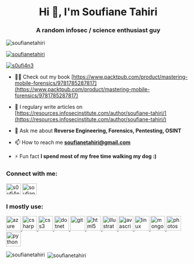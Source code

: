 <h1 align="center">Hi 👋, I'm Soufiane Tahiri</h1>
<h3 align="center">A random infosec / science enthusiast guy</h3>

<p align="left"> <img src="https://komarev.com/ghpvc/?username=soufianetahiri&label=Profile%20views&color=0e75b6&style=flat" alt="soufianetahiri" /> </p>

<p align="left"> <a href="https://github.com/ryo-ma/github-profile-trophy"><img src="https://github-profile-trophy.vercel.app/?username=soufianetahiri" alt="soufianetahiri" /></a> </p>

<p align="left"> <a href="https://twitter.com/s0ufi4n3" target="blank"><img src="https://img.shields.io/twitter/follow/s0ufi4n3?logo=twitter&style=for-the-badge" alt="s0ufi4n3" /></a> </p>

- 👨‍💻 Check out my book [https://www.packtpub.com/product/mastering-mobile-forensics/9781785287817](https://www.packtpub.com/product/mastering-mobile-forensics/9781785287817)

- 📝 I regulary write articles on [https://resources.infosecinstitute.com/author/soufiane-tahiri/](https://resources.infosecinstitute.com/author/soufiane-tahiri/)

- 💬 Ask me about **Reverse Engineering, Forensics, Pentesting, OSINT**

- 📫 How to reach me **soufianetahiri@gmail.com**

- ⚡ Fun fact **I spend most of my free time walking my dog :)**

<h3 align="left">Connect with me:</h3>
<p align="left">
<a href="https://twitter.com/s0ufi4n3" target="blank"><img align="center" src="https://cdn.jsdelivr.net/npm/simple-icons@3.0.1/icons/twitter.svg" alt="s0ufi4n3" height="30" width="40" /></a>
<a href="https://linkedin.com/in/soufianetahiri" target="blank"><img align="center" src="https://cdn.jsdelivr.net/npm/simple-icons@3.0.1/icons/linkedin.svg" alt="soufianetahiri" height="30" width="40" /></a>
</p>

<h3 align="left">I mostly use:</h3>
<p align="left"> <a href="https://azure.microsoft.com/en-in/" target="_blank"> <img src="https://www.vectorlogo.zone/logos/microsoft_azure/microsoft_azure-icon.svg" alt="azure" width="40" height="40"/> </a> <a href="https://www.w3schools.com/cs/" target="_blank"> <img src="https://devicons.github.io/devicon/devicon.git/icons/csharp/csharp-original.svg" alt="csharp" width="40" height="40"/> </a> <a href="https://www.w3schools.com/css/" target="_blank"> <img src="https://devicons.github.io/devicon/devicon.git/icons/css3/css3-original-wordmark.svg" alt="css3" width="40" height="40"/> </a> <a href="https://dotnet.microsoft.com/" target="_blank"> <img src="https://devicons.github.io/devicon/devicon.git/icons/dot-net/dot-net-original-wordmark.svg" alt="dotnet" width="40" height="40"/> </a> <a href="https://git-scm.com/" target="_blank"> <img src="https://www.vectorlogo.zone/logos/git-scm/git-scm-icon.svg" alt="git" width="40" height="40"/> </a> <a href="https://www.w3.org/html/" target="_blank"> <img src="https://devicons.github.io/devicon/devicon.git/icons/html5/html5-original-wordmark.svg" alt="html5" width="40" height="40"/> </a> <a href="https://www.adobe.com/in/products/illustrator.html" target="_blank"> <img src="https://www.vectorlogo.zone/logos/adobe_illustrator/adobe_illustrator-icon.svg" alt="illustrator" width="40" height="40"/> </a> <a href="https://developer.mozilla.org/en-US/docs/Web/JavaScript" target="_blank"> <img src="https://devicons.github.io/devicon/devicon.git/icons/javascript/javascript-original.svg" alt="javascript" width="40" height="40"/> </a> <a href="https://www.linux.org/" target="_blank"> <img src="https://devicons.github.io/devicon/devicon.git/icons/linux/linux-original.svg" alt="linux" width="40" height="40"/> </a> <a href="https://www.mongodb.com/" target="_blank"> <img src="https://devicons.github.io/devicon/devicon.git/icons/mongodb/mongodb-original-wordmark.svg" alt="mongodb" width="40" height="40"/> </a> <a href="https://www.photoshop.com/en" target="_blank"> <img src="https://devicons.github.io/devicon/devicon.git/icons/photoshop/photoshop-plain.svg" alt="photoshop" width="40" height="40"/> </a> <a href="https://www.python.org" target="_blank"> <img src="https://devicons.github.io/devicon/devicon.git/icons/python/python-original.svg" alt="python" width="40" height="40"/> </a> </p>

<p><img align="left" src="https://github-readme-stats.vercel.app/api/top-langs?username=soufianetahiri&show_icons=true&hide_border=true&locale=en&layout=compact" alt="soufianetahiri" /></p>

<p>&nbsp;<img align="center" src="https://github-readme-stats.vercel.app/api?username=soufianetahiri&show_icons=true&hide_border=true&locale=en" alt="soufianetahiri" /></p>
